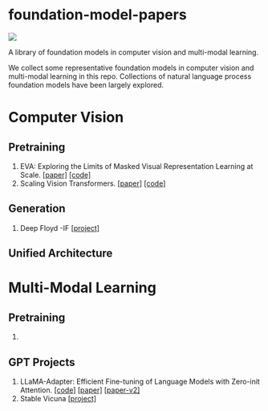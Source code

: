 # foundation-model-papers

![](https://img.shields.io/badge/Papercount-5-green)


A library of foundation models in computer vision and multi-modal learning. 

We collect some representative foundation models in computer vision and multi-modal learning in this repo. Collections of natural language process foundation models have been largely explored. 



# Computer Vision

## Pretraining

1. EVA: Exploring the Limits of Masked Visual Representation Learning at Scale. [[paper]]() [[code]]()
2. Scaling Vision Transformers. [[paper]]() [[code]]()

## Generation
1. Deep Floyd -IF [[project]](https://deepfloyd.ai/deepfloyd-if)


## Unified Architecture


# Multi-Modal Learning

## Pretraining
1. 

## GPT Projects


1. LLaMA-Adapter: Efficient Fine-tuning of Language Models with Zero-init Attention. [[code]](https://github.com/ZrrSkywalker/LLaMA-Adapter) [[paper]](https://arxiv.org/pdf/2303.16199.pdf) [[paper-v2]](https://arxiv.org/pdf/2304.15010.pdf)
2. Stable Vicuna [[project]](https://stability.ai/blog/stablevicuna-open-source-rlhf-chatbot)